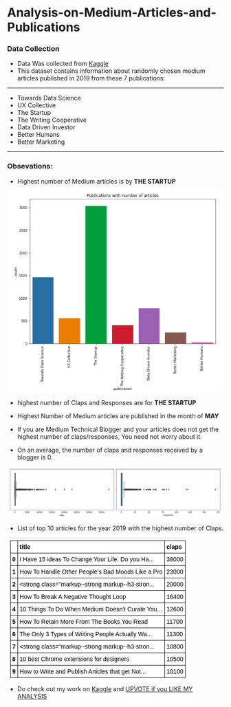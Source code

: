# Analysis-on-Medium-Articles-and-Publications

### Data Collection
- Data Was collected from [Kaggle](https://www.kaggle.com/dorianlazar/medium-articles-dataset)
- This dataset contains information about randomly chosen medium articles published in 2019 from these 7 publications:
---
- Towards Data Science
- UX Collective
- The Startup
- The Writing Cooperative
- Data Driven Investor
- Better Humans
- Better Marketing
---

### Obsevations:
- Highest number of Medium articles is by **THE STARTUP**

![](/Images/pan2.png)

- highest number of Claps and Responses are for **THE STARTUP**

- Highest Number of Medium articles are published in the month of **MAY**

- If you are Medium Technical Blogger and your articles does not get the highest number of claps/responses, You need not worry about it.
- On an average, the number of claps and responses received by a blogger is 0.

![](/Images/pan3.png)

- List of top 10 articles for the year 2019 with the highest number of Claps.

![](/Images/pan4.png)

- Do check out my work on [Kaggle](https://www.kaggle.com/lokeshrth4617) and [UPVOTE if you LIKE MY ANALYSIS](https://www.kaggle.com/lokeshrth4617/medium-articles)
